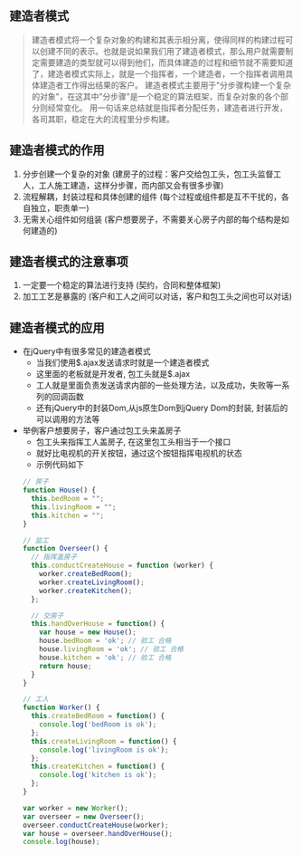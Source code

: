## 建造者模式

> 建造者模式将一个复杂对象的构建和其表示相分离，使得同样的构建过程可以创建不同的表示。也就是说如果我们用了建造者模式，那么用户就需要制定需要建造的类型就可以得到他们，而具体建造的过程和细节就不需要知道了，建造者模式实际上，就是一个指挥者，一个建造者，一个指挥者调用具体建造者工作得出结果的客户。
> 建造者模式主要用于"分步骤构建一个复杂的对象"，在这其中"分步骤"是一个稳定的算法框架，而复杂对象的各个部分则经常变化。
> 用一句话来总结就是指挥者分配任务，建造者进行开发，各司其职，稳定在大的流程里分步构建。

## 建造者模式的作用

1. 分步创建一个复杂的对象 (建房子的过程：客户交给包工头，包工头监督工人，工人施工建造，这样分步骤，而内部又会有很多步骤)
2. 流程解耦，封装过程和具体创建的组件 (每个过程或组件都是互不干扰的，各自独立，职责单一)
3. 无需关心组件如何组装 (客户想要房子，不需要关心房子内部的每个结构是如何建造的)

## 建造者模式的注意事项

1. 一定要一个稳定的算法进行支持 (契约，合同和整体框架)
2. 加工工艺是暴露的 (客户和工人之间可以对话，客户和包工头之间也可以对话)

## 建造者模式的应用

- 在jQuery中有很多常见的建造者模式
  * 当我们使用$.ajax发送请求时就是一个建造者模式
  * 这里面的老板就是开发者, 包工头就是$.ajax
  * 工人就是里面负责发送请求内部的一些处理方法，以及成功，失败等一系列的回调函数
  * 还有jQuery中的封装Dom,从js原生Dom到jQuery Dom的封装, 封装后的可以调用的方法等
- 举例客户想要房子，客户通过包工头来盖房子
  * 包工头来指挥工人盖房子, 在这里包工头相当于一个接口
  * 就好比电视机的开关按钮，通过这个按钮指挥电视机的状态
  * 示例代码如下
  ```javascript
  // 房子
  function House() {
    this.bedRoom = "";
    this.livingRoom = "";
    this.kitchen = "";
  }

  // 监工
  function Overseer() {
    // 指挥盖房子
    this.conductCreateHouse = function (worker) {
      worker.createBedRoom();
      worker.createLivingRoom();
      worker.createKitchen();
    };

    // 交房子
    this.handOverHouse = function() {
      var house = new House();
      house.bedRoom = 'ok'; // 验工 合格
      house.livingRoom = 'ok'; // 验工 合格
      house.kitchen = 'ok'; // 验工 合格
      return house;
    }
  }

  // 工人
  function Worker() {
    this.createBedRoom = function() {
      console.log('bedRoom is ok');
    };
    this.createLivingRoom = function() {
      console.log('livingRoom is ok');
    };
    this.createKitchen = function() {
      console.log('kitchen is ok');
    };
  }

  var worker = new Worker();
  var overseer = new Overseer();
  overseer.conductCreateHouse(worker);
  var house = overseer.handOverHouse(); 
  console.log(house);
  ```